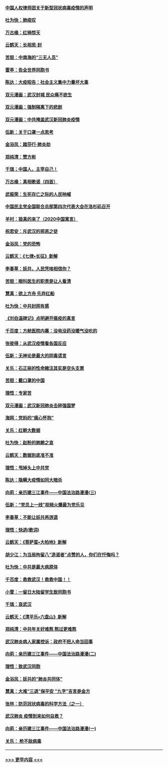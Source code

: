 #### [中国人权律师团关于新型冠状病毒疫情的声明](../pages/nsc993/n11864249.md?t=02130322) 
#### [吐为快：肺疫叹](../pages/nsc993/n11864027.md?t=02130322) 
#### [万古缘：红祸惊天](../pages/nsc993/n11864079.md?t=02130322) 
#### [云鹤天：长相思‧封](../pages/nsc993/n11864006.md?t=02130322) 
#### [苦胆：中南海的“三无人员”](../pages/nsc993/n11862997.md?t=02130322) 
#### [雷亭：告全世界同胞书](../pages/nsc993/n11862572.md?t=02130322) 
#### [陈达：大疫昭告：社会主义集中力量坏大事](../pages/nsc993/n11859419.md?t=02130322) 
#### [双元漫画：武汉封城 民众痛不欲生](../pages/nsc993/n11859287.md?t=02130322) 
#### [双元漫画：强制隔离下的悲剧](../pages/nsc993/n11859244.md?t=02130322) 
#### [双元漫画：中共掩盖武汉新冠肺炎疫情](../pages/nsc993/n11858249.md?t=02130322) 
#### [伍新：关于口罩一点思考](../pages/nsc993/n11859195.md?t=02130322) 
#### [金浴凤：踏莎行‧肺炎劫](../pages/nsc993/n11858227.md?t=02130322) 
#### [郑纯清：赞方彬](../pages/nsc993/n11856803.md?t=02130322) 
#### [千瑞；中国人，主宰自己！](../pages/nsc993/n11856793.md?t=02130322) 
#### [万古缘：真相歌谣（四首）](../pages/nsc993/n11856263.md?t=02130322) 
#### [武振荣：生死存亡之际的人民呐喊](../pages/nsc993/n11856256.md?t=02130322) 
#### [中国民主党全国联合总部第四次代表大会在洛杉矶召开](../pages/nsc993/n11856344.md?t=02130322) 
#### [羊村：狼真的来了（2020中国寓言）](../pages/nsc993/n11856229.md?t=02130322) 
#### [祝君安：斥武汉的邪恶之徒](../pages/nsc993/n11855861.md?t=02130322) 
#### [金浴凤：党的恐怖](../pages/nsc993/n11855849.md?t=02130322) 
#### [云鹤天：《七律▪长征》新解](../pages/nsc993/n11855479.md?t=02130322) 
#### [李春草：妖共，人民凭啥相信你？](../pages/nsc993/n11855196.md?t=02130322) 
#### [苦胆：眼科医生的职责是让人看清](../pages/nsc993/n11853840.md?t=02130322) 
#### [慧真：欲上方舟 先弃红船](../pages/nsc993/n11853483.md?t=02130322) 
#### [吐为快：中共封网有感](../pages/nsc993/n11852575.md?t=02130322) 
#### [《刘伯温碑记》点明避开瘟疫的真言](../pages/nsc993/n11852128.md?t=02130322) 
#### [千百度：方舱医院内幕：没电没药没暖气没吃的](../pages/nsc993/n11850211.md?t=02130322) 
#### [张彼得：从武汉疫情看各国反应](../pages/nsc993/n11850102.md?t=02130322) 
#### [伍新：无神论是最大的阴毒谎言](../pages/nsc993/n11846129.md?t=02130322) 
#### [关乐：石正丽的性命赌注其实是空头支票](../pages/nsc993/n11846109.md?t=02130322) 
#### [苦胆：戴口罩的中国](../pages/nsc993/n11845576.md?t=02130322) 
#### [理悟：专家苦](../pages/nsc993/n11845564.md?t=02130322) 
#### [双元漫画：武汉新冠肺炎击碎强国梦](../pages/nsc993/n11843320.md?t=02130322) 
#### [海网：党妈的“瘟心怀抱”](../pages/nsc993/n11840740.md?t=02130322) 
#### [关乐：红朝大数据](../pages/nsc993/n11840675.md?t=02130322) 
#### [吐为快：赵粉的肺腑之哀](../pages/nsc993/n11840618.md?t=02130322) 
#### [云鹤天：数据到底准不准](../pages/nsc993/n11840325.md?t=02130322) 
#### [理悟：甩掉头上中共党](../pages/nsc993/n11838826.md?t=02130322) 
#### [陈达：隐瞒大疫情如同大暗杀](../pages/nsc993/n11838771.md?t=02130322) 
#### [向莉：亲历建三江事件——中国法治路漫漫(三)](../pages/nsc993/n11831825.md?t=02130322) 
#### [伍新：“党员上一线”视频火爆最为党乐见](../pages/nsc993/n11838200.md?t=02130322) 
#### [李春草：不能让妖共再逍遥](../pages/nsc993/n11838102.md?t=02130322) 
#### [理悟：快逃(歌词)](../pages/nsc993/n11838083.md?t=02130322) 
#### [云鹤天：《菩萨蛮▪大柏地》新解](../pages/nsc993/n11838059.md?t=02130322) 
#### [胡少江：为当局拘留八“造谣者”点赞的人，你们在忏悔吗？](../pages/nsc993/n11836801.md?t=02130322) 
#### [吐为快：中共是最大病原体](../pages/nsc993/n11836748.md?t=02130322) 
#### [千百度：救救武汉！救救中国！！](../pages/nsc993/n11836145.md?t=02130322) 
#### [小雪：一留日大陆留学生致同胞书](../pages/nsc993/n11834624.md?t=02130322) 
#### [千瑞：哀武汉](../pages/nsc993/n11833647.md?t=02130322) 
#### [云鹤天：《清平乐▪六盘山》新解](../pages/nsc993/n11833611.md?t=02130322) 
#### [郑纯清：中共年关好难熬 熬过更难熬](../pages/nsc993/n11833489.md?t=02130322) 
#### [武汉肺炎病人家属控诉：政府不把人命当回事](../pages/nsc993/n11833205.md?t=02130322) 
#### [向莉：亲历建三江事件——中国法治路漫漫(二)](../pages/nsc993/n11829102.md?t=02130322) 
#### [理悟：致武汉同胞](../pages/nsc993/n11831522.md?t=02130322) 
#### [金浴凤：妖共的“肺炎共同体”](../pages/nsc993/n11829448.md?t=02130322) 
#### [慧真：大难“三退”保平安 “九字”吉言是金方](../pages/nsc993/n11829501.md?t=02130322) 
#### [张林：防范冠状病毒的科学方法（之一）](../pages/nsc993/n11828618.md?t=02130322) 
#### [武汉肺炎 疫情到来如何自救？](../pages/nsc993/n11827632.md?t=02130322) 
#### [向莉：亲历建三江事件——中国法治路漫漫(一)](../pages/nsc993/n11827190.md?t=02130322) 
#### [关乐： 枪不敌病毒](../pages/nsc993/n11826746.md?t=02130322) 

----
#### [ >>> 更早内容 <<< ](../indexes/nsc993-earlier.md)
